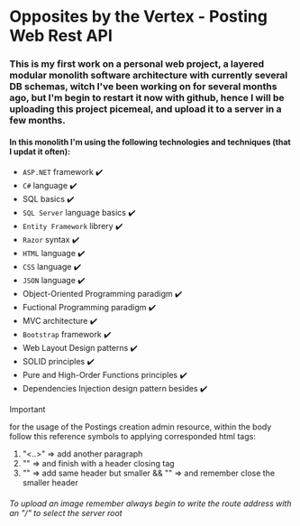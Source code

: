 # Opposites by the Vertex - Posting Web Rest API

### This is my first work on a personal web project, a layered modular monolith software architecture with currently several DB schemas, witch I've been working on for several months ago, but I'm begin to restart it now with github, hence I will be uploading this project picemeal, and upload it to a server in a few months.

#### In this monolith I'm using the following technologies and techniques (that I updat it often):
- `ASP.NET` framework :heavy_check_mark:
- `C#` language :heavy_check_mark:
- SQL basics :heavy_check_mark:
- `SQL Server` language basics :heavy_check_mark:
- `Entity Framework` librery :heavy_check_mark:
- `Razor` syntax :heavy_check_mark:
- `HTML` language :heavy_check_mark:
- `CSS` language :heavy_check_mark:
- `JSON` language :heavy_check_mark:
- Object-Oriented Programming paradigm :heavy_check_mark:
- Fuctional Programming paradigm :heavy_check_mark:
- MVC architecture :heavy_check_mark:
- `Bootstrap` framework :heavy_check_mark:
- Web Layout Design patterns :heavy_check_mark:
- SOLID principles :heavy_check_mark:
- Pure and High-Order Functions principles :heavy_check_mark:
- Dependencies Injection design pattern besides  :heavy_check_mark:

> [!IMPORTANT]
> for the usage of the Postings creation admin resource, within the body follow this reference symbols to applying corresponded html tags:
1. "<..>" => add another paragraph
1. "<title>" => add a header opening tag && "</title>" => and finish with a header closing tag
1. "<litle>" => add same header but smaller && "</litle>" => and remember close the smaller header

###### To upload an image remember always begin to write the route address with an "/" to select the server root